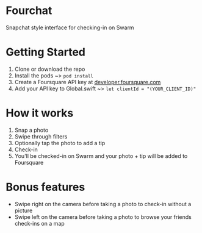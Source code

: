 # Fourchat
Snapchat style interface for checking-in on Swarm

# Getting Started
1. Clone or download the repo
2. Install the pods ~> `pod install`
3. Create a Foursquare API key at [developer.foursquare.com](https://foursquare.com/developers/apps)
4. Add your API key to Global.swift ~> `let clientId = "(YOUR_CLIENT_ID)"`

# How it works
1. Snap a photo
2. Swipe through filters
3. Optionally tap the photo to add a tip
4. Check-in
5. You'll be checked-in on Swarm and your photo + tip will be added to Foursquare

# Bonus features
* Swipe right on the camera before taking a photo to check-in without a picture
* Swipe left on the camera before taking a photo to browse your friends check-ins on a map

